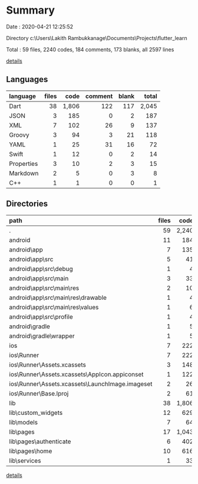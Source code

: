 # Summary

Date : 2020-04-21 12:25:52

Directory c:\Users\Lakith Rambukkanage\Documents\Projects\flutter_learn

Total : 59 files,  2240 codes, 184 comments, 173 blanks, all 2597 lines

[details](details.md)

## Languages
| language | files | code | comment | blank | total |
| :--- | ---: | ---: | ---: | ---: | ---: |
| Dart | 38 | 1,806 | 122 | 117 | 2,045 |
| JSON | 3 | 185 | 0 | 2 | 187 |
| XML | 7 | 102 | 26 | 9 | 137 |
| Groovy | 3 | 94 | 3 | 21 | 118 |
| YAML | 1 | 25 | 31 | 16 | 72 |
| Swift | 1 | 12 | 0 | 2 | 14 |
| Properties | 3 | 10 | 2 | 3 | 15 |
| Markdown | 2 | 5 | 0 | 3 | 8 |
| C++ | 1 | 1 | 0 | 0 | 1 |

## Directories
| path | files | code | comment | blank | total |
| :--- | ---: | ---: | ---: | ---: | ---: |
| . | 59 | 2,240 | 184 | 173 | 2,597 |
| android | 11 | 184 | 28 | 30 | 242 |
| android\app | 7 | 135 | 27 | 19 | 181 |
| android\app\src | 5 | 41 | 24 | 7 | 72 |
| android\app\src\debug | 1 | 4 | 3 | 1 | 8 |
| android\app\src\main | 3 | 33 | 18 | 5 | 56 |
| android\app\src\main\res | 2 | 10 | 9 | 3 | 22 |
| android\app\src\main\res\drawable | 1 | 4 | 7 | 2 | 13 |
| android\app\src\main\res\values | 1 | 6 | 2 | 1 | 9 |
| android\app\src\profile | 1 | 4 | 3 | 1 | 8 |
| android\gradle | 1 | 5 | 1 | 1 | 7 |
| android\gradle\wrapper | 1 | 5 | 1 | 1 | 7 |
| ios | 7 | 222 | 2 | 8 | 232 |
| ios\Runner | 7 | 222 | 2 | 8 | 232 |
| ios\Runner\Assets.xcassets | 3 | 148 | 0 | 4 | 152 |
| ios\Runner\Assets.xcassets\AppIcon.appiconset | 1 | 122 | 0 | 1 | 123 |
| ios\Runner\Assets.xcassets\LaunchImage.imageset | 2 | 26 | 0 | 3 | 29 |
| ios\Runner\Base.lproj | 2 | 61 | 2 | 2 | 65 |
| lib | 38 | 1,806 | 122 | 117 | 2,045 |
| lib\custom_widgets | 12 | 629 | 67 | 62 | 758 |
| lib\models | 7 | 64 | 15 | 14 | 93 |
| lib\pages | 17 | 1,043 | 27 | 27 | 1,097 |
| lib\pages\authenticate | 6 | 402 | 19 | 14 | 435 |
| lib\pages\home | 10 | 616 | 6 | 10 | 632 |
| lib\services | 1 | 33 | 8 | 7 | 48 |

[details](details.md)